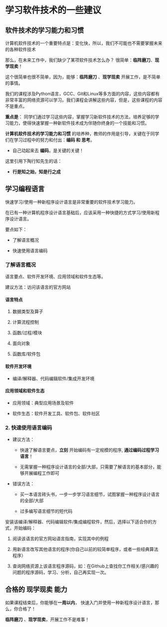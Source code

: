 # 学习软件技术的一些建议

##  软件技术的学习能力和习惯

计算机软件技术的一个重要特点是：变化快，所以，我们不可能也不需要掌握未来的各种软件技术

那么，在未来工作中，我们缺少了某项软件技术怎么办？ 很简单：**临阵磨刀**、**现学现卖**！ 

这个很简单也很不简单，因为，能够：**临阵磨刀** 、**现学现卖** 开展工作，是不简单的事情。

我们的课程涉及Python语言，GCC、Git和Linux等多方面的内容，这些内容都有非常丰富的网络资源可以学习。我们课程会讲解这些内容，但是，这些课程的内容不是重点。

**重点是**： 同学们通过学习这些内容，掌握学习新软件技术的方法，培养足够的学习能力，使得快速掌握一种新软件技术成为伴随你终身的一个技能和习惯。

**计算机软件技术的学习能力和习惯** 的培养种，教师的作用是引导，关键在于同学们在学习过程中的努力和付出：**编码 和 思考**。

* 自己动起来去 **编码**，是关键的关键！

这里引用下陶行知先生的话：

* **行是知之始，知是行之成**

##  学习编程语言

快速学习/使用一种新程序设计语言是非常重要的软件技术学习能力。
  
在已有一种计算机程序设计语言基础后，应该采用一种快捷的方式学习/使用新程序设计语言。

要点如下：

* 了解语言概况

* 快速使用语言编码

### 了解语言概况

语言要点、软件开发环境、应用领域和软件生态等。

建议方法：访问该语言的官方网站 
    
#### 语言特点
      
1. 数据类型及算子

2. 计算流程控制

3. 函数/过程/模块

4. 面向对象

5. 函数库/软件包
   
#### 软件开发环境

* 编译/解释器、代码编辑软件/集成开发环境

#### 应用领域和软件生态

* 应用领域：典型应用场景及软件

* 软件生态：软件开发工具、软件包、软件社区

 ### 2. 快速使用语言编码

 *  建议方法：
 
    * 快速了解语言要点，**立刻** 开始编码有一定规模的程序, **通过编码过程学习语言**！

    * 无需掌握一种程序设计语言的全部/大部，只需要了解语言的基本部分，能够开展编程工作即可
   
 * 错误方法： 
    
    * 买一本语言砖头书，一步一步学习语言细节，试图掌握一种程序设计语言的全部/大部
    
    * 过多编写语言细节的短代码

安装该编译/解释器、代码编辑软件/集成编程软件，然后，选择以下适合你的方式，开始编码：
     
1. 阅读该语言的官方网站语言指南，实现其中的例程

2. 用新语言改写其他语言的程序(你自己以前的较简单程序，或者一些经典算法程序）   

3. 查询网络资源上该语言程序源码，如：在Github上查找你工作相关/感兴趣的问题的程序源码，学习、分析，自己再实现一次。

## 合格的 **现学现卖** 能力

如果课程结束后，你能够在**一周以内**， 快速入门并使用一种新程序设计语言，那么，你合格了！

**临阵磨刀** 、**现学现卖**，开展工作不是难事！

